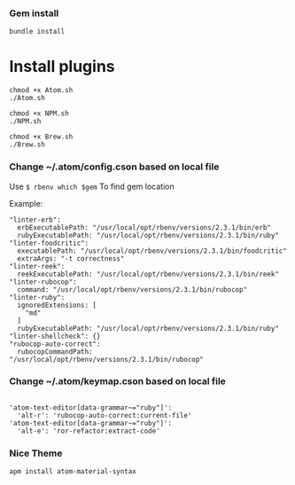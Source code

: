 ### Gem install
`bundle install`
# Install plugins

```
chmod +x Atom.sh
./Atom.sh

chmod +x NPM.sh
./NPM.sh

chmod +x Brew.sh
./Brew.sh
```

### Change ~/.atom/config.cson based on local file

Use `$ rbenv which $gem`
To find gem location

Example:

```
"linter-erb":
  erbExecutablePath: "/usr/local/opt/rbenv/versions/2.3.1/bin/erb"
  rubyExecutablePath: "/usr/local/opt/rbenv/versions/2.3.1/bin/ruby"
"linter-foodcritic":
  executablePath: "/usr/local/opt/rbenv/versions/2.3.1/bin/foodcritic"
  extraArgs: "-t correctness"
"linter-reek":
  reekExecutablePath: "/usr/local/opt/rbenv/versions/2.3.1/bin/reek"
"linter-rubocop":
  command: "/usr/local/opt/rbenv/versions/2.3.1/bin/rubocop"
"linter-ruby":
  ignoredExtensions: [
    "md"
  ]
  rubyExecutablePath: "/usr/local/opt/rbenv/versions/2.3.1/bin/ruby"
"linter-shellcheck": {}
"rubocop-auto-correct":
  rubocopCommandPath: "/usr/local/opt/rbenv/versions/2.3.1/bin/rubocop"
```

### Change ~/.atom/keymap.cson based on local file
```

'atom-text-editor[data-grammar~="ruby"]':
  'alt-r': 'rubocop-auto-correct:current-file'
'atom-text-editor[data-grammar~="ruby"]':
  'alt-e': 'ror-refactor:extract-code'

```

### Nice Theme
```
apm install atom-material-syntax
```
